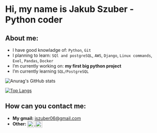 # Hi, my name is Jakub Szuber - Python coder

## About me:
- I have good knowladge of: `Python`, `Git`
- I planning to learn: `SQl and postgreSQL`, `AWS`, `Django`, `Linux commands`, `Exel`, `Pandas`, `Docker` 
- I’m currently working on: **my first big python project**
- I’m currently learning `SQL/PostgreSQL`

![Anurag's GitHub stats](https://github-readme-stats.vercel.app/api?username=JakubSzuber&show_icons=true&theme=gotham) 
<!--to change the color to white: theme=default-->

[![Top Langs](https://github-readme-stats.vercel.app/api/top-langs/?username=JakubSzuber&layout=compact)](https://github.com/JakubSzuber/github-readme-stats)


## How can you contact me:
- **My gmail:** jszuber06@gmail.com
- **Other:**  <a href="https://www.linkedin.com/in/jakub-szuber-06602521a/">
<img align="center" alt="JakubSzuber's LinkedIN" width="22px" src="https://raw.githubusercontent.com/peterthehan/peterthehan/master/assets/linkedin.svg" /></a><a href="https://www.kaggle.com/jakubszuber">
<img align="center" alt="JakubSzuber's Kaggle" width="22px" src="https://cdn.freelogovectors.net/wp-content/uploads/2018/06/kaggle-logo.png" /></a>

